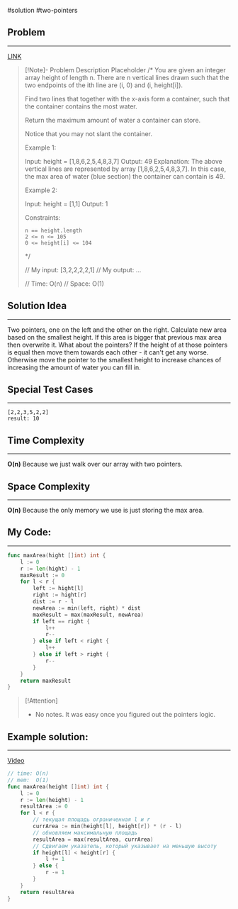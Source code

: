 #solution 
#two-pointers 
## Problem
___
 [LINK](https://leetcode.com/problems/container-with-most-water/description/)
 
>[!Note]- Problem Description
> Placeholder
> /*
> You are given an integer array height of length n. There are n vertical lines drawn such that the two endpoints of the ith line are (i, 0) and (i, height[i]).
> 
> Find two lines that together with the x-axis form a container, such that the container contains the most water.
> 
> Return the maximum amount of water a container can store.
> 
> Notice that you may not slant the container.
> 
>  
> 
> Example 1:
> 
> Input: height = [1,8,6,2,5,4,8,3,7]
> Output: 49
> Explanation: The above vertical lines are represented by array [1,8,6,2,5,4,8,3,7]. In this case, the max area of water (blue section) the container can contain is 49.
> 
> Example 2:
> 
> Input: height = [1,1]
> Output: 1
> 
>  
> 
> Constraints:
> 
>     n == height.length
>     2 <= n <= 105
>     0 <= height[i] <= 104
> 
> */
> 
> // My input: [3,2,2,2,2,1]
> // My output: ...
> 
> 
> // Time: O(n)
> // Space: O(1)

## Solution Idea
___
Two pointers, one on the left and the other on the right. Calculate new area based on the smallest height. If this area is bigger that previous max area then overwrite it.
What about the pointers? If the height of at those pointers is equal then move them towards each other - it can't get any worse. Otherwise move the pointer to the smallest height to increase chances of increasing the amount of water you can fill in.


## Special Test Cases
___
```
[2,2,3,5,2,2]
result: 10
```

## Time Complexity
___
**O(n)** 
Because we just walk over our array with two pointers.

## Space Complexity
___
**O(n)**
Because the only memory we use is just storing the max area.

## My Code:
___
```go
func maxArea(hight []int) int {
    l := 0
    r := len(hight) - 1
    maxResult := 0
    for l < r {
        left := hight[l]
        right := hight[r]
        dist := r - l
        newArea := min(left, right) * dist
        maxResult = max(maxResult, newArea)
        if left == right {
            l++
            r--
        } else if left < right {
            l++
        } else if left > right {
            r--
        }
    }
    return maxResult
}

```

> [!Attention]
> - No notes. It was easy once you figured out the pointers logic.


## Example solution:
___
[Video](https://kinescope.io/coJf2KTHRUmBAdjH4zUb9J)

```go
// time: O(n)
// mem:  O(1)
func maxArea(height []int) int {
	l := 0
	r := len(height) - 1
	resultArea := 0
	for l < r {
		// текущая площадь ограниченная l и r
		currArea := min(height[l], height[r]) * (r - l)
		// обновляем максимальную площадь
		resultArea = max(resultArea, currArea)
		// Сдвигаем указатель, который указывает на меньшую высоту
		if height[l] < height[r] {
			l += 1
		} else {
			r -= 1
		}
	}
	return resultArea
}

```